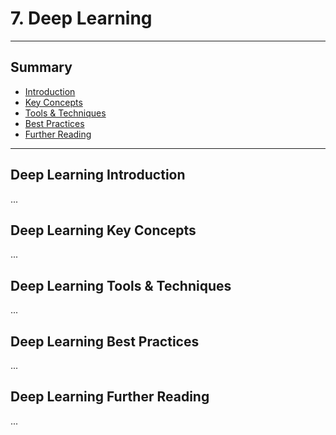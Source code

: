 # 7. Deep Learning
---
## Summary
- [Introduction](#deep-learning-introduction)
- [Key Concepts](#deep-learning-key-concepts)
- [Tools & Techniques](#deep-learning-tools-techniques)
- [Best Practices](#deep-learning-best-practices)
- [Further Reading](#deep-learning-further-reading)
---

## Deep Learning Introduction

...

## Deep Learning Key Concepts

...

## Deep Learning Tools & Techniques

...

## Deep Learning Best Practices

...

## Deep Learning Further Reading

...
